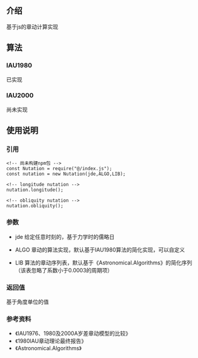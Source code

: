 ## 介绍
基于js的章动计算实现

## 算法

### IAU1980
已实现

### IAU2000
尚未实现

## 使用说明

### 引用

```
<!-- 尚未构建npm包 -->
const Nutation = require("@/index.js");
const nutation = new Nutation(jde,ALGO,LIB);
```

```
<!-- longitude nutation -->
nutation.longitude();
```

```
<!-- obliquity nutation -->
nutation.obliquity();
```
### 参数

* jde 
给定任意时刻的，基于力学时的儒略日

* ALGO
章动的算法实现，默认基于IAU1980算法的简化实现，可以自定义

* LIB
算法的章动序列表，默认基于《Astronomical.Algorithms》的简化序列（该表忽略了系数小于0.0003的周期项）

### 返回值
基于角度单位的值


### 参考资料

* 《IAU1976、1980及2000A岁差章动模型的比较》
* 《1980IAU章动理论最终报告》
* 《Astronomical.Algorithms》
